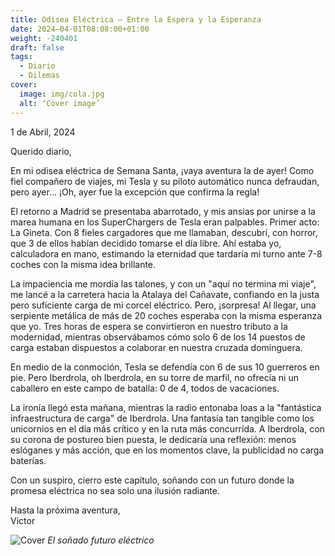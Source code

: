 ```yaml
---
title: Odisea Eléctrica – Entre la Espera y la Esperanza
date: 2024–04-01T08:08:00+01:00
weight: -240401
draft: false
tags:
  - Diario
  - Dilemas
cover:
  image: img/cola.jpg
  alt: ‘Cover image’
---
```

1 de Abril, 2024

Querido diario,

En mi odisea eléctrica de Semana Santa, ¡vaya aventura la de ayer! Como fiel compañero de viajes, mi Tesla y su piloto automático nunca defraudan, pero ayer... ¡Oh, ayer fue la excepción que confirma la regla!

El retorno a Madrid se presentaba abarrotado, y mis ansias por unirse a la marea humana en los SuperChargers de Tesla eran palpables. Primer acto: La Gineta. Con 8 fieles cargadores que me llamaban, descubrí, con horror, que 3 de ellos habían decidido tomarse el día libre. Ahí estaba yo, calculadora en mano, estimando la eternidad que tardaría mi turno ante 7-8 coches con la misma idea brillante.

La impaciencia me mordía las talones, y con un "aquí no termina mi viaje", me lancé a la carretera hacia la Atalaya del Cañavate, confiando en la justa pero suficiente carga de mi corcel eléctrico. Pero, ¡sorpresa! Al llegar, una serpiente metálica de más de 20 coches esperaba con la misma esperanza que yo. Tres horas de espera se convirtieron en nuestro tributo a la modernidad, mientras observábamos cómo solo 6 de los 14 puestos de carga estaban dispuestos a colaborar en nuestra cruzada dominguera.

En medio de la conmoción, Tesla se defendía con 6 de sus 10 guerreros en pie. Pero Iberdrola, oh Iberdrola, en su torre de marfil, no ofrecía ni un caballero en este campo de batalla: 0 de 4, todos de vacaciones.

La ironía llegó esta mañana, mientras la radio entonaba loas a la "fantástica infraestructura de carga" de Iberdrola. Una fantasía tan tangible como los unicornios en el día más crítico y en la ruta más concurrida. A Iberdrola, con su corona de postureo bien puesta, le dedicaría una reflexión: menos eslóganes y más acción, que en los momentos clave, la publicidad no carga baterías.

Con un suspiro, cierro este capítulo, soñando con un futuro donde la promesa eléctrica no sea solo una ilusión radiante.

Hasta la próxima aventura,  
Victor

![Cover](/img/electricsunset.jpg)
*El soñado futuro eléctrico*